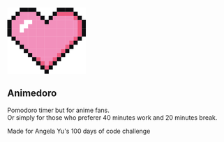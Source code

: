 ![Logo](heart.png)
## Animedoro
Pomodoro timer but for anime fans.  
Or simply for those who preferer 40 minutes work and 20 minutes break.  

Made for Angela Yu's 100 days of code challenge

